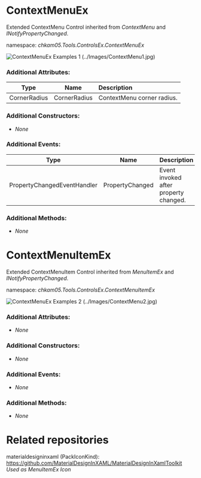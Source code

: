 # ContextMenuEx
Extended ContextMenu Control inherited from _ContextMenu_ and _INotifyPropertyChanged_.  

namespace: _chkam05.Tools.ControlsEx.ContextMenuEx_  

![ContextMenuEx Examples 1 (../Images/ContextMenu1.jpg)](../Images/ContextMenu1.jpg)  

### Additional Attributes:

| Type         | Name         | Description |
|:------------:|:------------:|:------------|
| CornerRadius | CornerRadius | ContextMenu corner radius. |

### Additional Constructors: 

- _None_  

### Additional Events: 

| Type                        | Name             | Description                            |
|:---------------------------:|:----------------:|:---------------------------------------|
| PropertyChangedEventHandler | PropertyChanged  | Event invoked after property changed. |

### Additional Methods: 

- _None_  


# ContextMenuItemEx
Extended ContextMenuItem Control inherited from _MenuItemEx_ and _INotifyPropertyChanged_.  

namespace: _chkam05.Tools.ControlsEx.ContextMenuItemEx_  

![ContextMenuEx Examples 2 (../Images/ContextMenu2.jpg)](../Images/ContextMenu2.jpg)  

### Additional Attributes:

- _None_  

### Additional Constructors: 

- _None_  

### Additional Events: 

- _None_  

### Additional Methods: 

- _None_  


# Related repositories 

materialdesigninxaml (PackIconKind): https://github.com/MaterialDesignInXAML/MaterialDesignInXamlToolkit  
_Used as MenuItemEx Icon_  
